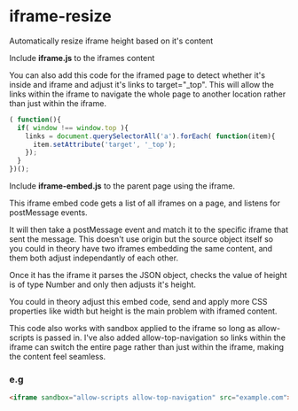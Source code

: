 # iframe-resize
Automatically resize iframe height based on it's content

Include **iframe.js** to the iframes content

You can also add this code for the iframed page to detect whether it's inside and iframe and adjust it's <a> links to target="_top". This will allow the links within the iframe to navigate the whole page to another location rather than just within the iframe.

```javascript
( function(){
  if( window !== window.top ){
    links = document.querySelectorAll('a').forEach( function(item){
      item.setAttribute('target', '_top');
    });
  }
})();
```


Include **iframe-embed.js** to the parent page using the iframe.

This iframe embed code gets a list of all iframes on a page, and listens for postMessage events.

It will then take a postMessage event and match it to the specific iframe that sent the message. This doesn't use origin but the source object itself so you could in theory have two iframes embedding the same content, and them both adjust independantly of each other.

Once it has the iframe it parses the JSON object, checks the value of height is of type Number and only then adjusts it's height.

You could in theory adjust this embed code, send and apply more CSS properties like width but height is the main problem with iframed content.

This code also works with sandbox applied to the iframe so long as allow-scripts is passed in. I've also added allow-top-navigation so links within the iframe can switch the entire page rather than just within the iframe, making the content feel seamless.

### e.g
```html
<iframe sandbox="allow-scripts allow-top-navigation" src="example.com"></iframe>
```

